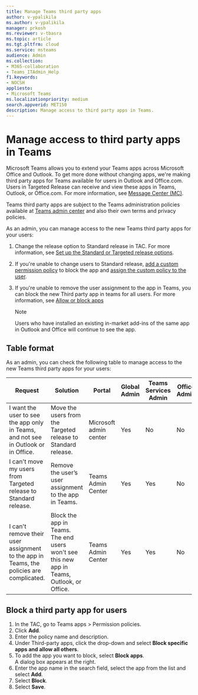 ```yaml
---
title: Manage Teams third party apps
author: v-ypalikila
ms.author: v-ypalikila
manager: prkosh
ms.reviewer: v-tbasra
ms.topic: article
ms.tgt.pltfrm: cloud
ms.service: msteams
audience: Admin
ms.collection: 
- M365-collaboration
- Teams_ITAdmin_Help
f1.keywords:
- NOCSH
appliesto: 
- Microsoft Teams
ms.localizationpriority: medium
search.appverid: MET150
description: Manage access to third party apps in Teams. 
---
```


# Manage access to third party apps in Teams

Microsoft Teams allows you to extend your Teams apps across Microsoft Office and Outlook. To get more done without changing apps, we're making third party apps for Teams available for users in Outlook and Office.com. Users in Targeted Release can receive and view these apps in Teams, Outlook, or Office.com. For more information, see [Message Center (MC)](https://admin.microsoft.com/AdminPortal/Home#/MessageCenter/:/messages/MC334280).

Teams third party apps are subject to the Teams administration policies available at [Teams admin center](https://admin.teams.microsoft.com/dashboard) and also their own terms and privacy policies.

As an admin, you can manage access to the new Teams third party apps for your users:

1. Change the release option to Standard release in TAC. For more information, see [Set up the Standard or Targeted release options](/microsoft-365/admin/manage/release-options-in-office-365?view=o365-worldwide&preserve-view=true).

1. If you're unable to change users to Standard release, [add a custom permission policy](teams-app-permission-policies.md#create-a-custom-app-permission-policy) to block the app and [assign the custom policy to the user](policy-assignment-overview.md).

1. If you're unable to remove the user assignment to the app in Teams, you can block the new Third party app in teams for all users. For more information, see [Allow or block apps](manage-apps.md#allow-and-block-apps)

   > [!NOTE]
   > Users who have installed an existing in-market add-ins of the same app in Outlook and Office will continue to see the app.

## Table format

As an admin, you can check the following table to manage access to the new Teams third party apps for your users:

|Request|Solution|Portal|Global Admin|Teams Services Admin|Office Admin|
|--|--|---|---|--|--|
|I want the user to see the app only in Teams, and not see in Outlook or in Office.|Move the users from the Targeted release to Standard release.|Microsoft admin center|Yes|No|No|
|I can't move my users from Targeted release to Standard release.|Remove the user’s user assignment to the app in Teams.|Teams Admin Center|Yes|Yes|No|
|I can't remove their user assignment to the app in Teams, the policies are complicated.|Block the app in Teams. The end users won't see this new app in Teams, Outlook, or Office.|Teams Admin Center|Yes|Yes|No|

## Block a third party app for users

1. In the TAC, go to Teams apps > Permission policies.
1. Click **Add**.
1. Enter the policy name and description.
1. Under Third-party apps, click the drop-down and select **Block specific apps and allow all others**.
1. To add the app you want to block, select **Block apps**.  
A dialog box appears at the right.
1. Enter the app name in the search field, select the app from the list and select **Add**.
1. Select **Block**.
1. Select **Save**.
